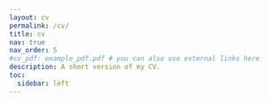 ```yaml
---
layout: cv
permalink: /cv/
title: cv
nav: true
nav_order: 5
#cv_pdf: example_pdf.pdf # you can also use external links here
description: A short version of my CV.
toc:
  sidebar: left
---
```

